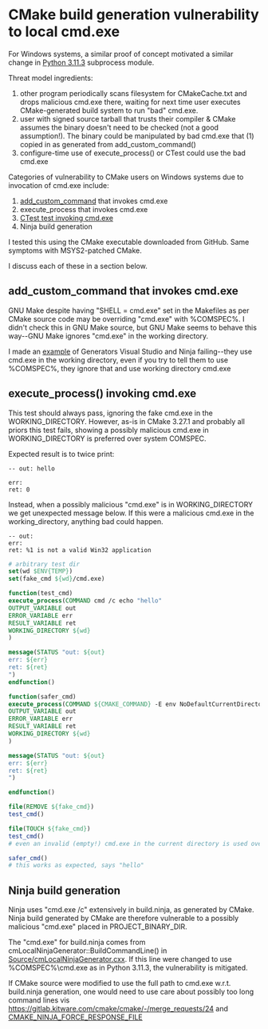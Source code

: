 # CMake build generation vulnerability to local cmd.exe

For Windows systems, a similar proof of concept motivated a similar change in [Python 3.11.3](https://github.com/python/cpython/issues/101283) subprocess module.

Threat model ingredients:

1. other program periodically scans filesystem for CMakeCache.txt and drops malicious cmd.exe there, waiting for next time user executes CMake-generated build system to run "bad" cmd.exe.
2. user with signed source tarball that trusts their compiler & CMake assumes the binary doesn't need to be checked (not a good assumption!). The binary could be manipulated by bad cmd.exe that (1) copied in as generated from add_custom_command()
3. configure-time use of execute_process() or CTest could use the bad cmd.exe

Categories of vulnerability to CMake users on Windows systems due to invocation of cmd.exe include:

1. [add_custom_command](./blob/main/add_custom_command/) that invokes cmd.exe
2. execute_process that invokes cmd.exe
3. [CTest test invoking cmd.exe](./blob/main/ctest/)
4. Ninja build generation

I tested this using the CMake executable downloaded from GitHub. Same symptoms with MSYS2-patched CMake.

I discuss each of these in a section below.

## add_custom_command that invokes cmd.exe

GNU Make despite having "SHELL = cmd.exe" set in the Makefiles as per CMake source code may be overriding "cmd.exe" with %COMSPEC%. I didn't check this in GNU Make source, but GNU Make seems to behave this way--GNU Make ignores "cmd.exe" in the working directory.

I made an [example](https://github.com/scivision/cmake-cmd-exe)
of Generators Visual Studio and Ninja failing--they use cmd.exe in the working directory, even if you try to tell them to use %COMSPEC%, they ignore that and use working directory cmd.exe

## execute_process() invoking cmd.exe

This test should always pass, ignoring the fake cmd.exe in the WORKING_DIRECTORY.
However, as-is in CMake 3.27.1 and probably all priors this test fails, showing a possibly malicious cmd.exe in WORKING_DIRECTORY is preferred over system COMSPEC.

Expected result is to twice print:

```
-- out: hello

err:
ret: 0
```

Instead, when a possibly malicious "cmd.exe" is in WORKING_DIRECTORY we get unexpected message below. If this were a malicious cmd.exe in the working_directory, anything bad could happen.

```
-- out:
err:
ret: %1 is not a valid Win32 application
```

```cmake
# arbitrary test dir
set(wd $ENV{TEMP})
set(fake_cmd ${wd}/cmd.exe)

function(test_cmd)
execute_process(COMMAND cmd /c echo "hello"
OUTPUT_VARIABLE out
ERROR_VARIABLE err
RESULT_VARIABLE ret
WORKING_DIRECTORY ${wd}
)

message(STATUS "out: ${out}
err: ${err}
ret: ${ret}
")
endfunction()

function(safer_cmd)
execute_process(COMMAND ${CMAKE_COMMAND} -E env NoDefaultCurrentDirectoryInExePath=1 cmd /c echo "hello"
OUTPUT_VARIABLE out
ERROR_VARIABLE err
RESULT_VARIABLE ret
WORKING_DIRECTORY ${wd}
)

message(STATUS "out: ${out}
err: ${err}
ret: ${ret}
")

endfunction()

file(REMOVE ${fake_cmd})
test_cmd()

file(TOUCH ${fake_cmd})
test_cmd()
# even an invalid (empty!) cmd.exe in the current directory is used over the system cmd.exe

safer_cmd()
# this works as expected, says "hello"
```

## Ninja build generation
Ninja uses "cmd.exe /c" extensively in build.ninja, as generated by CMake. Ninja build generated by CMake are therefore vulnerable to a possibly malicious "cmd.exe" placed in PROJECT_BINARY_DIR.

The "cmd.exe" for build.ninja comes from cmLocalNinjaGenerator::BuildCommandLine() in [Source/cmLocalNinjaGenerator.cxx](https://gitlab.kitware.com/cmake/cmake/-/blob/master/Source/cmLocalNinjaGenerator.cxx#L547).
If this line were changed to use %COMSPEC%\cmd.exe as in Python 3.11.3, the vulnerability is mitigated.

If CMake source were modified to use the full path to cmd.exe w.r.t. build.ninja generation, one would need to use care about possibly too long command lines vis https://gitlab.kitware.com/cmake/cmake/-/merge_requests/24 and [CMAKE_NINJA_FORCE_RESPONSE_FILE](https://gitlab.kitware.com/cmake/cmake/-/blob/master/Source/cmNinjaTargetGenerator.cxx#L1872)
